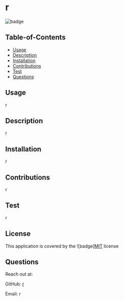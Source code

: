 

# r
![badge](https://img.shields.io/badge/license-MIT-blue)

## Table-of-Contents
* [Usage](#usage)
* [Description](#description)
* [Installation](#installation)
* [Contributions](#contributions)
* [Test](#test)
* [Questions](#questions)

## Usage 
r

## Description
r

## Installation
r
 
## Contributions
r

## Test 
r

## License

This application is covered by the ![badge][MIT](https://opensource.org/licenses/MIT) license

## Questions

Reach out at:

 GitHub: [r](https://github.com/r)

 Email: r    

    
